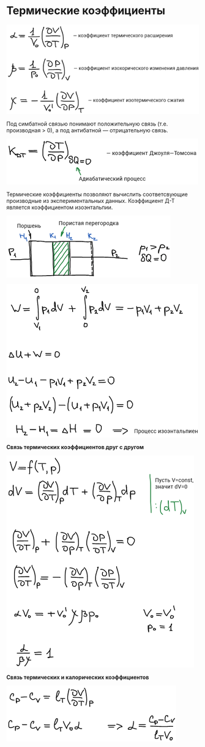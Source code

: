 # Термические коэффициенты

![](images/termicheskie-koehfficienty/termicheskie-koehfficienty_clip_image001.png)

Под симбатной связью понимают положительную связь (т.е. производная > 0), а под антибатной — отрицательную связь.

![](images/termicheskie-koehfficienty/termicheskie-koehfficienty_clip_image001_0000.png)

Термические коэффициенты позволяют вычислить соответсвующие производные из экспериментальных данных. Коэффициент Д-Т является коэффициентом изоэнтальпии.

![](images/termicheskie-koehfficienty/termicheskie-koehfficienty_clip_image001_0001.png)

![](images/termicheskie-koehfficienty/termicheskie-koehfficienty_clip_image001_0002.png)

**Связь термических коэффициентов друг с другом**

![](images/termicheskie-koehfficienty/termicheskie-koehfficienty_clip_image001_0003.png)

**Связь термических и калорических коэффициентов**

![](images/termicheskie-koehfficienty/termicheskie-koehfficienty_clip_image001_0004.png)

